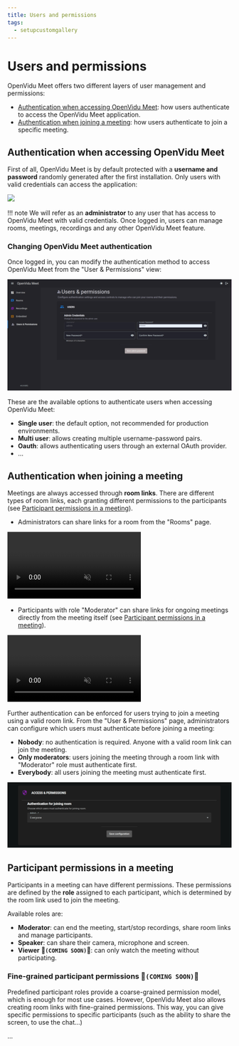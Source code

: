```yaml
---
title: Users and permissions
tags:
  - setupcustomgallery
---
```


# Users and permissions

OpenVidu Meet offers two different layers of user management and permissions:

- [Authentication when accessing OpenVidu Meet](#authentication-when-accessing-openvidu-meet): how users authenticate to access the OpenVidu Meet application.
- [Authentication when joining a meeting](#authentication-when-joining-a-meeting): how users authenticate to join a specific meeting.

## Authentication when accessing OpenVidu Meet

First of all, OpenVidu Meet is by default protected with a **username and password** randomly generated after the first installation. Only users with valid credentials can access the application:

<a class="glightbox" href="../../../assets/images/meet/users-and-permissions/login.png" data-type="image" data-desc-position="bottom" data-gallery="gallery1"><img src="../../../assets/images/meet/users-and-permissions/login.png" loading="lazy"/></a>

!!! note
    We will refer as an **administrator** to any user that has access to OpenVidu Meet with valid credentials. Once logged in, users can manage rooms, meetings, recordings and any other OpenVidu Meet feature.

### Changing OpenVidu Meet authentication

Once logged in, you can modify the authentication method to access OpenVidu Meet from the "User & Permissions" view:

<a class="glightbox" href="../../../assets/images/meet/users-and-permissions/change-authentication.png" data-type="image" data-desc-position="bottom" data-gallery="gallery2"><img src="../../../assets/images/meet/users-and-permissions/change-authentication.png" loading="lazy"/></a>

These are the available options to authenticate users when accessing OpenVidu Meet:

- **Single user**: the default option, not recommended for production environments.
- **Multi user**: allows creating multiple username-password pairs.
- **Oauth**: allows authenticating users through an external OAuth provider.
- ...

## Authentication when joining a meeting

Meetings are always accessed through **room links**. There are different types of room links, each granting different permissions to the participants (see [Participant permissions in a meeting](#participant-permissions-in-a-meeting)).

- Administrators can share links for a room from the "Rooms" page.

<a class="glightbox" href="../../../assets/videos/meet/share-room-link-from-console.mp4" data-type="video" data-desc-position="bottom" data-gallery="gallery3"><video class="round-corners" src="../../../assets/videos/meet/share-room-link-from-console.mp4" loading="lazy" defer muted playsinline autoplay loop async></video></a>

- Participants with role "Moderator" can share links for ongoing meetings directly from the meeting itself (see [Participant permissions in a meeting](#participant-permissions-in-a-meeting)).

<a class="glightbox" href="../../../assets/videos/meet/meet-share-link.mp4" data-type="video" data-desc-position="bottom" data-gallery="gallery4"><video class="round-corners" src="../../../assets/videos/meet/meet-share-link.mp4" loading="lazy" defer muted playsinline autoplay loop async></video></a>

Further authentication can be enforced for users trying to join a meeting using a valid room link. From the "User & Permissions" page, administrators can configure which users must authenticate before joining a meeting:

- **Nobody**: no authentication is required. Anyone with a valid room link can join the meeting.
- **Only moderators**: users joining the meeting through a room link with "Moderator" role must authenticate first.
- **Everybody**: all users joining the meeting must authenticate first.

<a class="glightbox" href="../../../assets/images/meet/users-and-permissions/authentication-to-join-meeting.png" data-type="image" data-desc-position="bottom" data-gallery="gallery5"><img src="../../../assets/images/meet/users-and-permissions/authentication-to-join-meeting.png" loading="lazy"/></a>

## Participant permissions in a meeting

Participants in a meeting can have different permissions. These permissions are defined by the **role** assigned to each participant, which is determined by the room link used to join the meeting.

Available roles are:

- **Moderator**: can end the meeting, start/stop recordings, share room links and manage participants.
- **Speaker**: can share their camera, microphone and screen.
- **Viewer** **:hammer:`(COMING SOON)`:hammer:**: can only watch the meeting without participating.

### Fine-grained participant permissions **:hammer:`(COMING SOON)`:hammer:**

Predefined participant roles provide a coarse-grained permission model, which is enough for most use cases. However, OpenVidu Meet also allows creating room links with fine-grained permissions. This way, you can give specific permissions to specific participants (such as the ability to share the screen, to use the chat...)

...